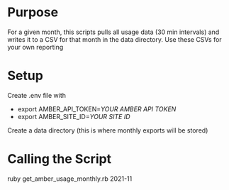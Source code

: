# Purpose
For a given month, this scripts pulls all usage data (30 min intervals) and writes it to a CSV for that month in the data directory.
Use these CSVs for your own reporting

# Setup
Create .env file with
- export AMBER_API_TOKEN=*YOUR AMBER API TOKEN*
- export AMBER_SITE_ID=*YOUR SITE ID*
  
Create a data directory (this is where monthly exports will be stored) 

# Calling the Script 
ruby get_amber_usage_monthly.rb 2021-11 

